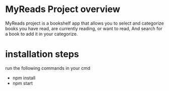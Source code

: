 # MyReads Project overview

MyReads project is a bookshelf app that allows you to select and categorize books you have read, are currently reading, or want to read, And search for a book to add it in your categorize.

# installation steps

run the following commands in your cmd

- npm install 
- npm start
